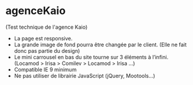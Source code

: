 # agenceKaio
(Test technique de l'agence Kaio)


- La page est responsive.
- La grande image de fond pourra être changée par le client. (Elle ne fait donc pas partie du design)
- Le mini carrousel en bas du site tourne sur 3 éléments à l’infini. (Locamod > Irisa > Comilev > Locamod > Irisa …)
- Compatible IE 9 minimum
- Ne pas utiliser de librairie JavaScript (jQuery, Mootools...)
